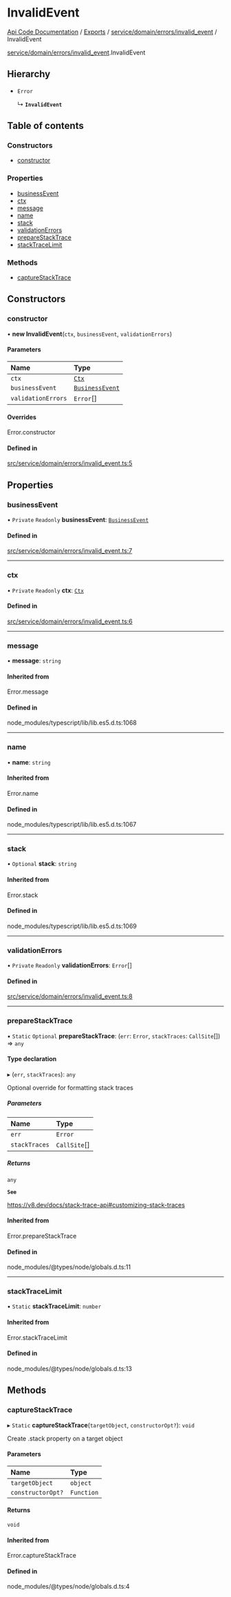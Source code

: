# InvalidEvent
 
[Api Code Documentation](../README.md) / [Exports](../modules.md) / [service/domain/errors/invalid\_event](../modules/service_domain_errors_invalid_event.md) / InvalidEvent

[service/domain/errors/invalid\_event](../modules/service_domain_errors_invalid_event.md).InvalidEvent

## Hierarchy

- `Error`

  ↳ **`InvalidEvent`**

## Table of contents

### Constructors

- [constructor](service_domain_errors_invalid_event.InvalidEvent.md#constructor)

### Properties

- [businessEvent](service_domain_errors_invalid_event.InvalidEvent.md#businessevent)
- [ctx](service_domain_errors_invalid_event.InvalidEvent.md#ctx)
- [message](service_domain_errors_invalid_event.InvalidEvent.md#message)
- [name](service_domain_errors_invalid_event.InvalidEvent.md#name)
- [stack](service_domain_errors_invalid_event.InvalidEvent.md#stack)
- [validationErrors](service_domain_errors_invalid_event.InvalidEvent.md#validationerrors)
- [prepareStackTrace](service_domain_errors_invalid_event.InvalidEvent.md#preparestacktrace)
- [stackTraceLimit](service_domain_errors_invalid_event.InvalidEvent.md#stacktracelimit)

### Methods

- [captureStackTrace](service_domain_errors_invalid_event.InvalidEvent.md#capturestacktrace)

## Constructors

### constructor

• **new InvalidEvent**(`ctx`, `businessEvent`, `validationErrors`)

#### Parameters

| Name | Type |
| :------ | :------ |
| `ctx` | [`Ctx`](../interfaces/lib_ctx.Ctx.md) |
| `businessEvent` | [`BusinessEvent`](../modules/service_domain_business_event.md#businessevent) |
| `validationErrors` | `Error`[] |

#### Overrides

Error.constructor

#### Defined in

[src/service/domain/errors/invalid_event.ts:5](https://github.com/openkfw/TruBudget/blob/26ade46/api/src/service/domain/errors/invalid_event.ts#L5)

## Properties

### businessEvent

• `Private` `Readonly` **businessEvent**: [`BusinessEvent`](../modules/service_domain_business_event.md#businessevent)

#### Defined in

[src/service/domain/errors/invalid_event.ts:7](https://github.com/openkfw/TruBudget/blob/26ade46/api/src/service/domain/errors/invalid_event.ts#L7)

___

### ctx

• `Private` `Readonly` **ctx**: [`Ctx`](../interfaces/lib_ctx.Ctx.md)

#### Defined in

[src/service/domain/errors/invalid_event.ts:6](https://github.com/openkfw/TruBudget/blob/26ade46/api/src/service/domain/errors/invalid_event.ts#L6)

___

### message

• **message**: `string`

#### Inherited from

Error.message

#### Defined in

node_modules/typescript/lib/lib.es5.d.ts:1068

___

### name

• **name**: `string`

#### Inherited from

Error.name

#### Defined in

node_modules/typescript/lib/lib.es5.d.ts:1067

___

### stack

• `Optional` **stack**: `string`

#### Inherited from

Error.stack

#### Defined in

node_modules/typescript/lib/lib.es5.d.ts:1069

___

### validationErrors

• `Private` `Readonly` **validationErrors**: `Error`[]

#### Defined in

[src/service/domain/errors/invalid_event.ts:8](https://github.com/openkfw/TruBudget/blob/26ade46/api/src/service/domain/errors/invalid_event.ts#L8)

___

### prepareStackTrace

▪ `Static` `Optional` **prepareStackTrace**: (`err`: `Error`, `stackTraces`: `CallSite`[]) => `any`

#### Type declaration

▸ (`err`, `stackTraces`): `any`

Optional override for formatting stack traces

##### Parameters

| Name | Type |
| :------ | :------ |
| `err` | `Error` |
| `stackTraces` | `CallSite`[] |

##### Returns

`any`

**`See`**

https://v8.dev/docs/stack-trace-api#customizing-stack-traces

#### Inherited from

Error.prepareStackTrace

#### Defined in

node_modules/@types/node/globals.d.ts:11

___

### stackTraceLimit

▪ `Static` **stackTraceLimit**: `number`

#### Inherited from

Error.stackTraceLimit

#### Defined in

node_modules/@types/node/globals.d.ts:13

## Methods

### captureStackTrace

▸ `Static` **captureStackTrace**(`targetObject`, `constructorOpt?`): `void`

Create .stack property on a target object

#### Parameters

| Name | Type |
| :------ | :------ |
| `targetObject` | `object` |
| `constructorOpt?` | `Function` |

#### Returns

`void`

#### Inherited from

Error.captureStackTrace

#### Defined in

node_modules/@types/node/globals.d.ts:4
